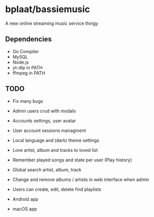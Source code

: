 # bplaat/bassiemusic
A new online streaming music service thingy

## Dependencies
- Go Compiler
- MySQL
- Node.js
- yt-dlp in PATH
- ffmpeg in PATH

## TODO
- Fix many bugs

- Admin users crud with modals
- Accounts settings, user avatar
- User account sessions managment
- Local language and (dark) theme settings

- Love artist, album and tracks to loved list
- Remember played songs and state per user (Play history)
- Global search artist, album, track
- Change and remove albums / artists in web interface when admin
- Users can create, edit, delete find playlists

- Android app
- macOS app
